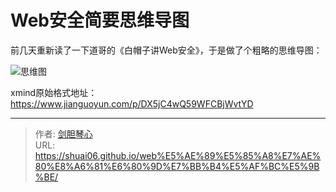 # Web安全简要思维导图


前几天重新读了一下道哥的《白帽子讲Web安全》，于是做了个粗略的思维导图：

![思维图](https://image.geoer.cn/%E7%99%BD%E5%B8%BD%E5%AD%90%E8%AE%B2Web%E5%AE%89%E5%85%A8.png)



xmind原始格式地址：https://www.jianguoyun.com/p/DX5jC4wQ59WFCBjWvtYD







---

> 作者: [剑胆琴心](http://shuai06.github.io)  
> URL: https://shuai06.github.io/web%E5%AE%89%E5%85%A8%E7%AE%80%E8%A6%81%E6%80%9D%E7%BB%B4%E5%AF%BC%E5%9B%BE/  

